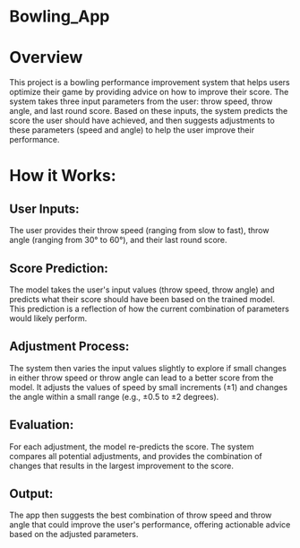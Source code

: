 # Bowling_App

# Overview
This project is a bowling performance improvement system that helps users optimize their game by providing advice on how to improve their score. The system takes three input parameters from the user: throw speed, throw angle, and last round score. Based on these inputs, the system predicts the score the user should have achieved, and then suggests adjustments to these parameters (speed and angle) to help the user improve their performance.

# How it Works:
## User Inputs:

The user provides their throw speed (ranging from slow to fast), throw angle (ranging from 30° to 60°), and their last round score.
## Score Prediction:

The model takes the user's input values (throw speed, throw angle) and predicts what their score should have been based on the trained model. This prediction is a reflection of how the current combination of parameters would likely perform.
## Adjustment Process:

The system then varies the input values slightly to explore if small changes in either throw speed or throw angle can lead to a better score from the model. It adjusts the values of speed by small increments (±1) and changes the angle within a small range (e.g., ±0.5 to ±2 degrees).
## Evaluation:

For each adjustment, the model re-predicts the score. The system compares all potential adjustments, and provides the combination of changes that results in the largest improvement to the score.
## Output:

The app then suggests the best combination of throw speed and throw angle that could improve the user's performance, offering actionable advice based on the adjusted parameters.
